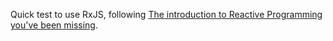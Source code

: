 Quick test to use RxJS, following [The introduction to Reactive Programming you've been missing][a].

[a]: https://gist.github.com/staltz/868e7e9bc2a7b8c1f754
